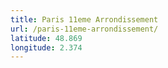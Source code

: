 ```yaml
---
title: Paris 11eme Arrondissement
url: /paris-11eme-arrondissement/
latitude: 48.869
longitude: 2.374
---
```

